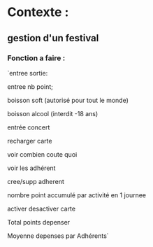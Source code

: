 # Contexte :

## gestion d'un festival


### Fonction a faire :


`entree sortie:


entree nb point;


boisson soft (autorisé pour tout le monde)


boisson alcool (interdit -18 ans)


entrée concert


recharger carte


voir combien coute quoi


voir les adhérent


cree/supp adherent


nombre point accumulé par activité en 1 journee


activer desactiver carte

Total points depenser 

Moyenne depenses par Adhérents`
